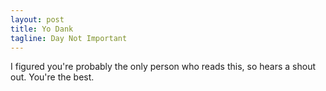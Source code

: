 ```yaml
---
layout: post
title: Yo Dank
tagline: Day Not Important
---
```


I figured you're probably the only person who reads this, so hears a shout out. You're the best.